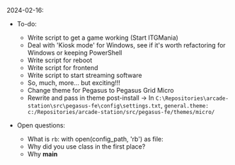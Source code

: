 2024-02-16:
- To-do:
    - Write script to get a game working (Start ITGMania)
    - Deal with 'Kiosk mode' for Windows, see if it's worth refactoring for Windows or keeping PowerShell
    - Write script for reboot
    - Write script for frontend
    - Write script to start streaming software
    - So, much, more... but exciting!!!
    - Change theme for Pegasus to Pegasus Grid Micro
    - Rewrite and pass in theme post-install -> In `C:\Repositories\arcade-station\src\pegasus-fe\config\settings.txt`, `general.theme: c:/Repositories/arcade-station/src/pegasus-fe/themes/micro/`

- Open questions:
    - What is `rb`: with open(config_path, 'rb') as file:
    - Why did you use class in the first place?
    - Why __main__